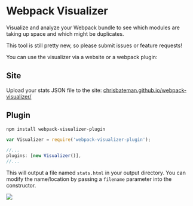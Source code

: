 # Webpack Visualizer
Visualize and analyze your Webpack bundle to see which modules are taking up space and which might be duplicates.

This tool is still pretty new, so please submit issues or feature requests!

You can use the visualizer via a website or a webpack plugin:

## Site

Upload your stats JSON file to the site: [chrisbateman.github.io/webpack-visualizer/](http://chrisbateman.github.io/webpack-visualizer/)

## Plugin

```
npm install webpack-visualizer-plugin
```
```javascript
var Visualizer = require('webpack-visualizer-plugin');

//...
plugins: [new Visualizer()],
//...
```
This will output a file named `stats.html` in your output directory. You can modify the name/location by passing a `filename` parameter into the constructor.

![](https://cloud.githubusercontent.com/assets/1145857/10471320/5b284d60-71da-11e5-8d35-7d1d4c58843a.png)
